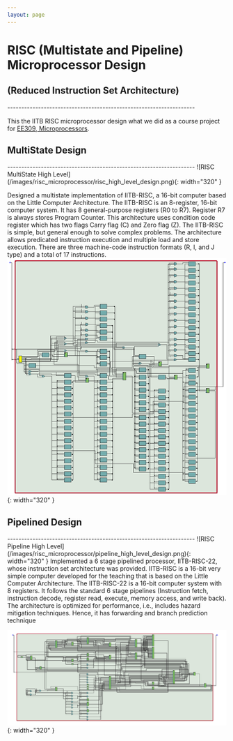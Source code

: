 ```yaml
---
layout: page
---
```


<h1><b>RISC (Multistate and Pipeline) Microprocessor Design</b></h1>
<h2><b>(Reduced Instruction Set Architecture)</b></h2>
-------------------------------------------------------------------       

This the IITB RISC microprocessor design what we did as a course project for [EE309, Microprocessors](https://www.ee.iitb.ac.in/web/academics/courses/EE309). 



<h2><b>MultiState Design</b></h2>
-------------------------------------------------------------------     
![RISC MultiState High Level](/images/risc_microprocessor/risc_high_level_design.png){: width="320" }   

Designed a multistate implementation of IITB-RISC, a 16-bit computer based on the Little Computer Architecture. The IITB-RISC is an 8-register, 16-bit computer system. It has 8 general-purpose registers (R0 to R7). Register R7 is always stores Program Counter. This architecture uses condition code register which has two flags Carry flag (C) and Zero flag (Z). The IITB-RISC is simple, but general enough to solve complex problems. The architecture allows predicated instruction execution and multiple load and store execution. There are three machine-code instruction formats (R, I, and J type) and a total of 17 instructions.   
![RISC Multipath RTL](/images/risc_microprocessor/risc_rtl_view.png){: width="320" }

<h2><b>Pipelined Design</b></h2>
-------------------------------------------------------------------   
![RISC Pipeline High Level](/images/risc_microprocessor/pipeline_high_level_design.png){: width="320" }     
Implemented a 6 stage pipelined processor, IITB-RISC-22, whose instruction set architecture was provided. IITB-RISC is a 16-bit very simple computer developed for the teaching that is based on the Little Computer Architecture. The IITB-RISC-22 is a 16-bit computer system with 8 registers. It follows the standard 6 stage pipelines (Instruction fetch, instruction decode, register read, execute, memory access, and write back). The architecture is optimized for performance, i.e., includes hazard mitigation techniques. Hence, it has forwarding and branch prediction technique  


![RISC Pipeline RTL](/images/risc_microprocessor/RTL_viewer_pipeline.png){: width="320" }
